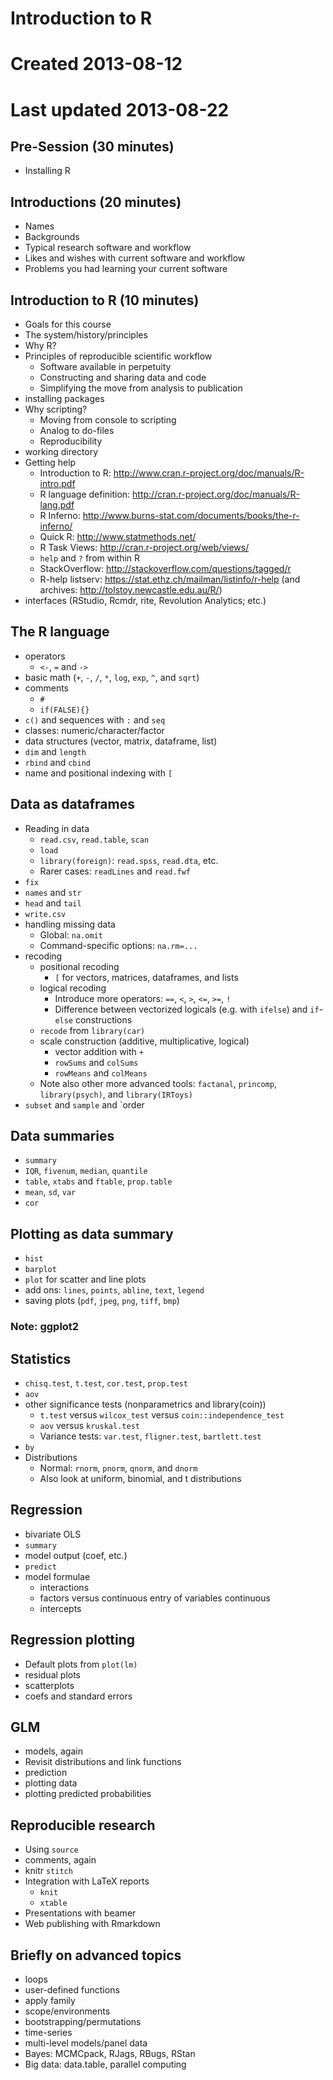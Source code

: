 # Introduction to R
# Created 2013-08-12
# Last updated 2013-08-22

## Pre-Session (30 minutes)
* Installing R

## Introductions (20 minutes)
* Names
* Backgrounds
* Typical research software and workflow
* Likes and wishes with current software and workflow
* Problems you had learning your current software

## Introduction to R (10 minutes)
* Goals for this course
* The system/history/principles
* Why R?
* Principles of reproducible scientific workflow
  * Software available in perpetuity
  * Constructing and sharing data and code
  * Simplifying the move from analysis to publication
* installing packages
* Why scripting?
  * Moving from console to scripting
  * Analog to do-files
  * Reproducibility
* working directory
* Getting help
  * Introduction to R: http://www.cran.r-project.org/doc/manuals/R-intro.pdf
  * R language definition: http://cran.r-project.org/doc/manuals/R-lang.pdf
  * R Inferno: http://www.burns-stat.com/documents/books/the-r-inferno/
  * Quick R: http://www.statmethods.net/
  * R Task Views: http://cran.r-project.org/web/views/
  * `help` and `?` from within R
  * StackOverflow: http://stackoverflow.com/questions/tagged/r
  * R-help listserv: https://stat.ethz.ch/mailman/listinfo/r-help (and archives: http://tolstoy.newcastle.edu.au/R/)
* interfaces (RStudio, Rcmdr, rite, Revolution Analytics; etc.)

## The R language
* operators
  * `<-`, `=` and `->`
* basic math (`+`, `-`, `/`, `*`, `log`, `exp`, `^`, and `sqrt`)
* comments
  * `#`
  * `if(FALSE){}`
* `c()` and sequences with `:` and `seq`
* classes: numeric/character/factor
* data structures (vector, matrix, dataframe, list)
* `dim` and `length`
* `rbind` and `cbind`
* name and positional indexing with `[`

## Data as dataframes
* Reading in data
  * `read.csv`, `read.table`, `scan`
  * `load`
  * `library(foreign)`: `read.spss`, `read.dta`, etc.
  * Rarer cases: `readLines` and `read.fwf`
* `fix`
* `names` and `str`
* `head` and `tail`
* `write.csv`
* handling missing data
  * Global: `na.omit`
  * Command-specific options: `na.rm=...`
* recoding
  * positional recoding
    * `[` for vectors, matrices, dataframes, and lists
  * logical recoding
    * Introduce more operators: `==`, `<`, `>`, `<=`, `>=`, `!`
	* Difference between vectorized logicals (e.g. with `ifelse`) and `if`-`else` constructions
  * `recode` from `library(car)`
  * scale construction (additive, multiplicative, logical)
    * vector addition with `+`
	* `rowSums` and `colSums`
	* `rowMeans` and `colMeans`
  * Note also other more advanced tools: `factanal`, `princomp`, `library(psych)`, and `library(IRToys)`
* `subset` and `sample` and `order

## Data summaries
* `summary`
* `IQR`, `fivenum`, `median`, `quantile`
* `table`, `xtabs` and `ftable`, `prop.table`
* `mean`, `sd`, `var`
* `cor`

## Plotting as data summary
* `hist`
* `barplot`
* `plot` for scatter and line plots
* add ons: `lines`, `points`, `abline`, `text`, `legend`
* saving plots (`pdf`, `jpeg`, `png`, `tiff`, `bmp`)
### Note: ggplot2

## Statistics
* `chisq.test`, `t.test`, `cor.test`, `prop.test`
* `aov`
* other significance tests (nonparametrics and library(coin))
  * `t.test` versus `wilcox_test` versus `coin::independence_test`
  * `aov` versus `kruskal.test`
  * Variance tests: `var.test`, `fligner.test`, `bartlett.test`
* `by`
* Distributions
  * Normal: `rnorm`, `pnorm`, `qnorm`, and `dnorm`
  * Also look at uniform, binomial, and t distributions


## Regression
* bivariate OLS
* `summary`
* model output (coef, etc.)
* `predict`
* model formulae
  * interactions
  * factors versus continuous entry of variables continuous
  * intercepts

## Regression plotting
* Default plots from `plot(lm)`
* residual plots
* scatterplots
* coefs and standard errors


## GLM
* models, again
* Revisit distributions and link functions
* prediction
* plotting data
* plotting predicted probabilities

## Reproducible research
* Using `source`
* comments, again
* knitr `stitch`
* Integration with LaTeX reports
  * `knit`
  * `xtable`
* Presentations with beamer
* Web publishing with Rmarkdown

## Briefly on advanced topics
* loops
* user-defined functions
* apply family
* scope/environments
* bootstrapping/permutations
* time-series
* multi-level models/panel data
* Bayes: MCMCpack, RJags, RBugs, RStan
* Big data: data.table, parallel computing